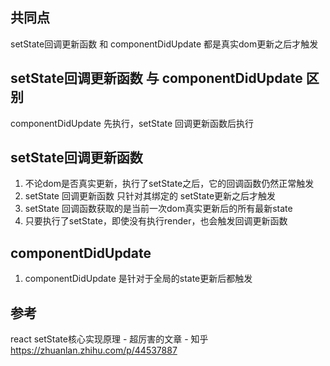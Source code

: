 ## 共同点
setState回调更新函数 和 componentDidUpdate 都是真实dom更新之后才触发

## setState回调更新函数 与 componentDidUpdate 区别
componentDidUpdate 先执行，setState 回调更新函数后执行

## setState回调更新函数
1. 不论dom是否真实更新，执行了setState之后，它的回调函数仍然正常触发
2. setState 回调更新函数 只针对其绑定的 setState更新之后才触发
3. setState 回调函数获取的是当前一次dom真实更新后的所有最新state
4. 只要执行了setState，即使没有执行render，也会触发回调更新函数

## componentDidUpdate
1. componentDidUpdate 是针对于全局的state更新后都触发

## 参考
react setState核心实现原理 - 超厉害的文章 - 知乎 https://zhuanlan.zhihu.com/p/44537887
